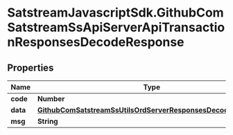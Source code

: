 # SatstreamJavascriptSdk.GithubComSatstreamSsApiServerApiTransactionResponsesDecodeResponse

## Properties
Name | Type | Description | Notes
------------ | ------------- | ------------- | -------------
**code** | **Number** |  | [optional] 
**data** | [**GithubComSatstreamSsUtilsOrdServerResponsesDecodeResponse**](GithubComSatstreamSsUtilsOrdServerResponsesDecodeResponse.md) |  | [optional] 
**msg** | **String** |  | [optional] 
